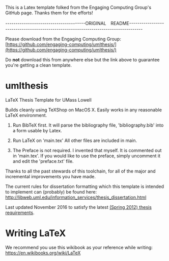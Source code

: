 This is a Latex template folked from the Engaging Computing Group's GitHub page. Thanks them for the efforts!

---------------------------------------ORIGINAL　README------------------------------------------------------------------------------------

Please download from the Engaging Computing Group: [https://github.com/engaging-computing/umlthesis/](https://github.com/engaging-computing/umlthesis/)

Do **not** download this from anywhere else but the link above to guarantee you're getting a clean template.

umlthesis
=========

LaTeX Thesis Template for UMass Lowell

Builds cleanly using TeXShop on MacOS X. Easily works in any reasonable LaTeX environment.

1. Run BibTeX first. It will parse the bibliography file, 'bibliography.bib' into a form usable by Latex.

2. Run LaTeX on 'main.tex' All other files are included in main. 

3. The Preface is not required. I invented that myself. It is commented out in 'main.tex'. If you would like to use the preface, simply uncomment it and edit the 'preface.txt' file.

Thanks to all the past stewards of this toolchain, for all of the major and incremental improvements you have made. 

The current rules for dissertation formatting which this template is intended to implement can (probably) be found here: 
http://libweb.uml.edu/information_services/thesis_dissertation.html

Last updated November 2016 to satisfy the latest [(Spring 2012) thesis requirements](https://www.uml.edu/registrar/docs/thesis_guide.pdf).
 
Writing LaTeX
=========
We recommend you use this wikibook as your reference while writing: https://en.wikibooks.org/wiki/LaTeX
